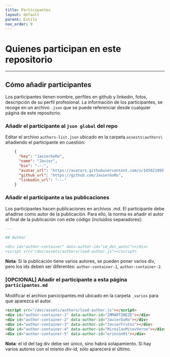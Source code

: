 ```yaml
---
title: Participantes
layout: default
parent: Estilo
nav_order: 9
---
```


# Quienes participan en este repositorio

<script src="/doc/assets/authors/load-author.js"></script>
<div id="author-container-1" data-author-id="JMMARTINEZE"></div>
<div id="author-container-2" data-author-id="JavierGoRo"></div>
<div id="author-container-3" data-author-id="JavierFrutos"></div>
<div id="author-container-4" data-author-id="MiroslavMitevVerne"></div>
<div id="author-container-5" data-author-id="erincon01"></div>

---

## Cómo añadir participantes

Los participantes tienen nombre, perfiles en github y linkedin, fotos, descripción de su perfil profesional.
La información de los participantes, se recoge en un archivo `.json` que se puede referenciar desde cualquier página de este repositorio.

### Añadir el participante al `json global` del repo

Editar el archivo `authors-list.json` ubicado en la carpeta `assests\authors\`  añadiendo el participante en cuestión:
  
```json
    {
      "key": "JavierGoRo",
      "name": "Javier",
      "bio": "---",
      "avatar_url": "https://avatars.githubusercontent.com/u/145021995?v=4",
      "github_url": "https://github.com/JavierGoRo",
      "linkedin_url": "---"
    }
```

### Añadir el participante a las publicaciones

Los participantes hacen publicaciones en archivos .md.
El participante debe añadirse como autor de la publicación. Para ello, la norma es añadir el autor al final de la publicación con este código (incluidos separadores):

```md
---

## Author

<div id="author-container" data-author-id="id_del_autor"></div>
<script src="/doc/assets/authors/load-author.js"></script>
```

**Nota**: Si la publicación tiene varios autores, se pueden poner varios div, pero los ids deben ser diferentes: `author-container-1`, `author-container-2`.

### [OPCIONAL] Añadir el participante a esta página `participantes.md`

Modificar el archivo parcicipantes.md ubicado en la carpeta `_varios` para que aparezca el autor.

```html
<script src="/doc/assets/authors/load-author.js"></script>
<div id="author-container-1" data-author-id="JMMARTINEZE"></div>
<div id="author-container-2" data-author-id="JavierGoRo"></div>
<div id="author-container-3" data-author-id="JavierFrutos"></div>
<div id="author-container-4" data-author-id="MiroslavMitevVerne"></div>
<div id="author-container-5" data-author-id="erincon01"></div>
```

**Nota**: el id del tag div debe ser único, sino habrá solapamiento. Si hay varios autores con el mismo div-id, sólo aparecerá el último.
